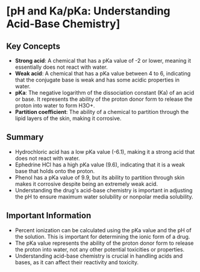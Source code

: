 # [pH and Ka/pKa: Understanding Acid-Base Chemistry]

## Key Concepts

* **Strong acid**: A chemical that has a pKa value of -2 or lower, meaning it essentially does not react with water.
* **Weak acid**: A chemical that has a pKa value between 4 to 6, indicating that the conjugate base is weak and has some acidic properties in water.
* **pKa**: The negative logarithm of the dissociation constant (Ka) of an acid or base. It represents the ability of the proton donor form to release the proton into water to form H3O+.
* **Partition coefficient**: The ability of a chemical to partition through the lipid layers of the skin, making it corrosive.

## Summary

* Hydrochloric acid has a low pKa value (-6.1), making it a strong acid that does not react with water.
* Ephedrine HCl has a high pKa value (9.6), indicating that it is a weak base that holds onto the proton.
* Phenol has a pKa value of 9.9, but its ability to partition through skin makes it corrosive despite being an extremely weak acid.
* Understanding the drug's acid-base chemistry is important in adjusting the pH to ensure maximum water solubility or nonpolar media solubility.

## Important Information

* Percent ionization can be calculated using the pKa value and the pH of the solution. This is important for determining the ionic form of a drug.
* The pKa value represents the ability of the proton donor form to release the proton into water, not any other potential toxicities or properties.
* Understanding acid-base chemistry is crucial in handling acids and bases, as it can affect their reactivity and toxicity.
